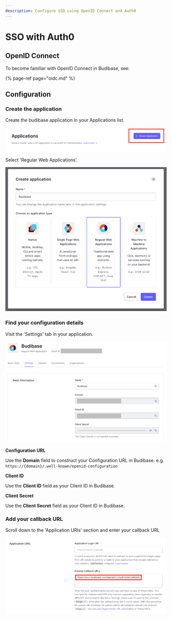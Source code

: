 ```yaml
---
description: Configure SSO using OpenID Connect and Auth0
---
```


# SSO with Auth0

## OpenID Connect

To become familiar with OpenID Connect in Budibase, see:

{% page-ref page="oidc.md" %}

## Configuration

### Create the application

Create the budibase application in your Applications list.

![](../../.gitbook/assets/create-application.png)

Select 'Regular Web Applications'.

![](../../.gitbook/assets/regular-web.png)

### Find your configuration details

Visit the 'Settings' tab in your application.

![](../../.gitbook/assets/copy-details.png)

**Configuration URL**

Use the **Domain** field to construct your Configuration URL in Budibase. e.g. `https://{domain}/.well-known/openid-configuration`

**Client ID**

Use the **Client ID** field as your Client ID in Budibase.

**Client Secret**

Use the **Client Secret** field as your Client ID in Budibase.

### Add your callback URL

Scroll down to the 'Application URIs' section and enter your callback URL

![](../../.gitbook/assets/callback%20%283%29.png)

